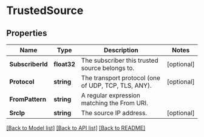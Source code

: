 # TrustedSource

## Properties

Name | Type | Description | Notes
------------ | ------------- | ------------- | -------------
**SubscriberId** | **float32** | The subscriber this trusted source belongs to. | [optional] 
**Protocol** | **string** | The transport protocol (one of UDP, TCP, TLS, ANY). | [optional] 
**FromPattern** | **string** | A regular expression matching the From URI. | 
**SrcIp** | **string** | The source IP address. | [optional] 

[[Back to Model list]](../README.md#documentation-for-models) [[Back to API list]](../README.md#documentation-for-api-endpoints) [[Back to README]](../README.md)


